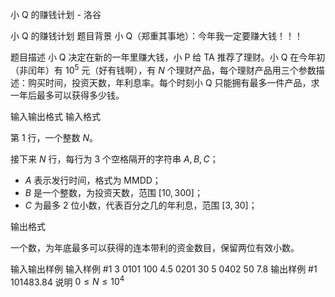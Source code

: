 



小 Q 的赚钱计划 - 洛谷














小 Q 的赚钱计划
题目背景
小 Q（郑重其事地）：今年我一定要赚大钱！！！

题目描述
小 Q 决定在新的一年里赚大钱，小 P 给 TA 推荐了理财。小 Q 在今年初（非闰年）有 $10^5$ 元（好有钱啊），有 $N$ 个理财产品，每个理财产品用三个参数描述：购买时间，投资天数，年利息率。每个时刻小 Q 只能拥有最多一件产品，求一年后最多可以获得多少钱。

输入输出格式
输入格式

第 $1$ 行，一个整数 $N$。

接下来 $N$ 行，每行为 $3$ 个空格隔开的字符串 $A, B, C$；

- $A$ 表示发行时间，格式为 MMDD；
- $B$ 是一个整数，为投资天数，范围 $[10,300]$；
- $C$ 为最多 $2$ 位小数，代表百分之几的年利息，范围 $[3,30]$；

输出格式

一个数，为年底最多可以获得的连本带利的资金数目，保留两位有效小数。

输入输出样例
输入样例 #1
3
0101 100 4.5
0201 30 5
0402 50 7.8
输出样例 #1
101483.84
说明
$0 \le N \le 10^4$






